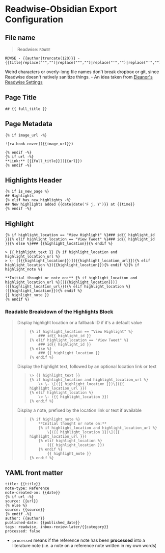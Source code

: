 # Readwise-Obsidian Export Configuration

## File name

> Readwise: `RDWSE`

```Jinja2
RDWSE - {{author|truncate(120)}} - {{title|replace(""","")|replace(""","")|replace("'","")|replace("'","")|truncate(127)}}
```

Weird characters or overly-long file names don't break dropbox or git, since Readwise doesn't natively sanitize things. \- An idea taken from [Eleanor's Readwise Settings](https://gist.github.com/eleanorkonik/1f0586fe13d98f1dbf18ec72b00bf37d)

## Page Title

```Jinja2
## {{ full_title }}
```

## Page Metadata

```Jinja2
{% if image_url -%}

![rw-book-cover]({{image_url}})

{% endif -%}
{% if url -%}
**Link:** [{{full_title}}]({{url}})
{% endif -%}
```

## Highlights Header

```Jinja2
{% if is_new_page %}
## Highlights
{% elif has_new_highlights -%}
## New highlights added {{date|date('F j, Y')}} at {{time}}
{% endif -%}
```

## Highlight

```Jinja2
{% if highlight_location == "View Highlight" %}### id{{ highlight_id }}{% elif highlight_location == "View Tweet" %}### id{{ highlight_id }}{% else %}### {{highlight_location}}{% endif %}

> {{ highlight_text }} {% if highlight_location and highlight_location_url %}
> \- [({{highlight_location}})]({{highlight_location_url}}){% elif highlight_location %}({{highlight_location}}){% endif %}{% if highlight_note %}

**Initial thought or note on:** {% if highlight_location and highlight_location_url %}[({{highlight_location}})]({{highlight_location_url}}){% elif highlight_location %}({{highlight_location}}){% endif %}
{{ highlight_note }}
{% endif %}
```

### Readable Breakdown of the Highlights Block

> Display highlight location or a fallback ID if it's a default value
>
> > ```Jinja2
> > {% if highlight_location == "View Highlight" %}
> >     ### id{{ highlight_id }}
> > {% elif highlight_location == "View Tweet" %}
> >     ### id{{ highlight_id }}
> > {% else %}
> >     ### {{ highlight_location }}
> > {% endif %}
> > ```
>
> Display the highlight text, followed by an optional location link or text
>
> > ```Jinja2
> > \> {{ highlight_text }}
> > {% if highlight_location and highlight_location_url %}
> >     \> \- \[({{ highlight_location }})\]({{ highlight_location_url }})
> > {% elif highlight_location %}
> >     \> \- ({{ highlight_location }})
> > {% endif %}
> > ```
>
> Display a note, prefixed by the location link or text if available
>
> > ```Jinja2
> > {% if highlight_note %}
> >     **Initial thought or note on:**
> >     {% if highlight_location and highlight_location_url %}
> >         \[({{ highlight_location }})\]({{ highlight_location_url }})
> >     {% elif highlight_location %}
> >         ({{ highlight_location }})
> >     {% endif %}
> >         {{ highlight_note }}
> > {% endif %}
> > ```

## YAML front matter

```Jinja2
title: {{title}}
note-type: Reference
note-created-on: {{date}}
{% if url -%}
source: {{url}}
{% else %}
source: {{source}}
{% endif -%}
author: {{author}}
published-date: {{published_date}}
tags: readwise, inbox-review-later/{{category}}
processed: false
```

- `processed` means if the reference note has been **processed** into a literature note (i.e. a note on a reference note written in my own words)
